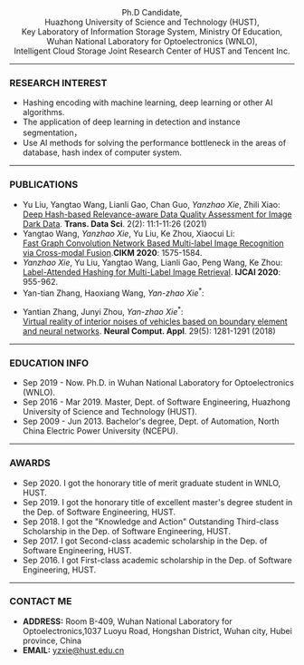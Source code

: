 <!-- <center><b><font size=50>Yanzhao Xie</font></b></center> -->
<!-- <center><a href="./index-cn.html">中文主页</a></center> -->
<!-- <div align=center><img src="./me.png" width="  "></div> -->

<center>Ph.D Candidate,</center>
<center>Huazhong University of Science and Technology (HUST),</center>
<center>Key Laboratory of Information Storage System, Ministry Of Education,</center>
<center>Wuhan National Laboratory for Optoelectronics (WNLO),</center>
<center>Intelligent Cloud Storage Joint Research Center of HUST and Tencent Inc.</center>    

***
### RESEARCH INTEREST     
- Hashing encoding with machine learning, deep learning or other AI algorithms.
- The application of deep learning in detection and instance segmentation，
- Use AI methods for solving the performance bottleneck in the areas of database, hash index of computer system.    

***
### PUBLICATIONS
- Yu Liu, Yangtao Wang, Lianli Gao, Chan Guo, *Yanzhao Xie*, Zhili Xiao:     
[Deep Hash-based Relevance-aware Data Quality Assessment for Image Dark Data](https://dl.acm.org/doi/10.1145/3420038). <b>Trans. Data Sci</b>. 2(2): 11:1-11:26 (2021)
- Yangtao Wang, *Yanzhao Xie*, Yu Liu, Ke Zhou, Xiaocui Li:     
[Fast Graph Convolution Network Based Multi-label Image Recognition via Cross-modal Fusion](https://doi.org/10.1145/3340531.3411880).<b>CIKM 2020</b>: 1575-1584. 
- *Yanzhao Xie*, Yu Liu, Yangtao Wang, Lianli Gao, Peng Wang, Ke Zhou:     
[Label-Attended Hashing for Multi-Label Image Retrieval](https://doi.org/10.24963/ijcai.2020/133). <b>IJCAI 2020</b>: 955-962.     
- Yan-tian Zhang, Haoxiang Wang, *Yan-zhao Xie*<sup>*</sup>:     
<!-- [An intelligent hybrid model for power flow optimization in the cloud-IOT electrical distribution network.](https://link.springer.com/article/10.1007%2Fs10586-017-1270-0) <b>Clust. Comput.</b> 22(6): 13109-13118 (2019) -->
- Yantian Zhang, Junyi Zhou, *Yan-zhao Xie*<sup>*</sup>:      
[Virtual reality of interior noises of vehicles based on boundary element and neural networks](https://link.springer.com/article/10.1007%2Fs00521-016-2836-0). <b>Neural Comput. Appl</b>. 29(5): 1281-1291 (2018)

***
### EDUCATION INFO
- Sep 2019 - Now. Ph.D. in Wuhan National Laboratory for Optoelectronics (WNLO).
- Sep 2016 - Mar 2019. Master, Dept. of Software Engineering, Huazhong University of Science and Technology (HUST).
- Sep 2009 - Jun 2013. Bachelor's degree, Dept. of Automation, North China Electric Power University (NCEPU).      

***
### AWARDS
- Sep 2020. I got the honorary title of merit graduate student in WNLO, HUST.
- Sep 2019. I got the honorary title of excellent master's degree student in the Dep. of Software Engineering, HUST.
- Sep 2018. I got the "Knowledge and Action" Outstanding Third-class Scholarship in the Dep. of Software Engineering, HUST.
- Sep 2017. I got Second-class academic scholarship in the Dep. of Software Engineering, HUST.
- Sep 2016. I got First-class academic scholarship in the Dep. of Software Engineering, HUST.    

***
### CONTACT ME
- <b>ADDRESS:</b>  Room B-409, Wuhan National Laboratory for Optoelectronics,1037 Luoyu Road, Hongshan District, Wuhan city, Hubei province, China
- <b>EMAIL:</b> yzxie@hust.edu.cn

